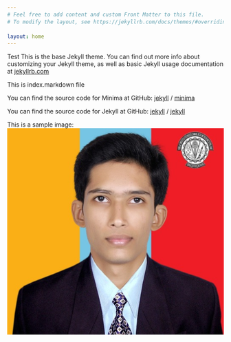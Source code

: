 ```yaml
---
# Feel free to add content and custom Front Matter to this file.
# To modify the layout, see https://jekyllrb.com/docs/themes/#overriding-theme-defaults

layout: home
---
```

Test
This is the base Jekyll theme. You can find out more info about customizing your Jekyll theme, as well as basic Jekyll usage documentation at [jekyllrb.com](https://jekyllrb.com/)

This is index.markdown file

You can find the source code for Minima at GitHub:
[jekyll][jekyll-organization] /
[minima](https://github.com/jekyll/minima)

You can find the source code for Jekyll at GitHub:
[jekyll][jekyll-organization] /
[jekyll](https://github.com/jekyll/jekyll)

This is a sample image:
![Ajinkya Dhekne][def] 


[jekyll-organization]: https://github.com/jekyll
[def]: /_images/Ajinkya_photo


